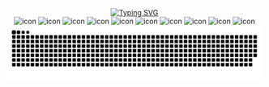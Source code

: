 <div align="center">
  <a href="https://github.com/hj5230">
    <img src="https://readme-typing-svg.demolab.com?font=Ubuntu+Mono&size=30&duration=4000&center=true&vCenter=true&random=true&width=600&height=100&separator=%3D&lines=System.out.println(%22Hello+World%22);%3Dcout+%3C%3C+%22Hello+World%22+%3C%3C+endl;%3Decho+%22Hello+World%22%3Dconsole.log(%22Hello+World%22)%3Dprintf(%22Hello+World%22);%3Ddisp('Hello+World');%3DprintIn(%22Hello+World%22)%3D%3Cspan%3EHello+World%3Cspan%3E%3Dprint('Hello+World')" alt="Typing SVG" />
  </a>
</div>

<div align="center">
  <img src="https://techstack-generator.vercel.app/mysql-icon.svg" alt="icon" width="65" style="width: 65px; height: 65px; margin-right: 0px; margin-bottom: 0px;" />
  <img src="https://techstack-generator.vercel.app/java-icon.svg" alt="icon" width="65" style="width: 65px; height: 65px; margin-right: 0px; margin-bottom: 0px;" />
  <img src="https://techstack-generator.vercel.app/cpp-icon.svg" alt="icon" width="65" style="width: 65px; height: 65px; margin-right: 0px; margin-bottom: 0px;" />
  <img src="https://techstack-generator.vercel.app/python-icon.svg" alt="icon" width="65" style="width: 65px; height: 65px; margin-right: 0px; margin-bottom: 0px;" />
  <img src="https://techstack-generator.vercel.app/django-icon.svg" alt="icon" width="65" style="width: 65px; height: 65px; margin-right: 0px; margin-bottom: 0px;" />
  <img src="https://techstack-generator.vercel.app/ts-icon.svg" alt="icon" width="65" style="width: 65px; height: 65px; margin-right: 0px; margin-bottom: 0px;" />
  <img src="https://techstack-generator.vercel.app/react-icon.svg" alt="icon" width="65" style="width: 65px; height: 65px; margin-right: 0px; margin-bottom: 0px;" />
  <img src="https://techstack-generator.vercel.app/webpack-icon.svg" alt="icon" width="65" style="width: 65px; height: 65px; margin-right: 0px; margin-bottom: 0px;" />
  <img src="https://techstack-generator.vercel.app/eslint-icon.svg" alt="icon" width="65" style="width: 65px; height: 65px; margin-right: 0px; margin-bottom: 0px;" />
  <img src="https://techstack-generator.vercel.app/prettier-icon.svg" alt="icon" width="65" style="width: 65px; height: 65px; margin-right: 0px; margin-bottom: 0px;" />
</div>

<!-- langauge percentage -->
<!-- <div align="center">
  <a href="https://github.com/hj5230">
  <img align="center" height="300" src="https://github-readme-stats.vercel.app/api/top-langs/?username=hj5230&layout=compact&langs_count=16&theme=dracula"/>
</div> -->

<!-- wakatime components -->
<!-- <table>
  <tr>
    <td><img src="https://wakatime.com/share/@018d21cd-2296-4c14-9357-c54c3fb3fdc6/ff4ba4e7-9f32-49a0-a7ff-d73fed80ff2a.svg"></td>
    <td><img src="https://wakatime.com/share/@018d21cd-2296-4c14-9357-c54c3fb3fdc6/a2da8121-4c30-4ff6-ba57-a6634c2c9813.svg"></td>
  </tr>
</table> -->

<picture>
  <source media="(prefers-color-scheme: dark)" srcset="https://raw.githubusercontent.com/hj5230/hj5230/output/github-contribution-grid-snake-dark.svg">
  <source media="(prefers-color-scheme: light)" srcset="https://raw.githubusercontent.com/hj5230/hj5230/output/github-contribution-grid-snake.svg">
  <img alt="github contribution grid snake animation" src="https://raw.githubusercontent.com/hj5230/hj5230/output/github-contribution-grid-snake.svg">
  </a>
</picture>
